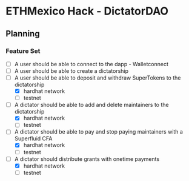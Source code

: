 # ETHMexico Hack - DictatorDAO

## Planning 

### Feature Set

- [ ] A user should be able to connect to the dapp - Walletconnect
- [ ] A user should be able to create a dictatorship
- [ ] A user should be able to deposit and withdraw SuperTokens to the dictatorship
    - [X] hardhat network
    - [ ] testnet
- [ ] A dictator should be able to add and delete maintainers to the dictatorship
    - [X] hardhat network
    - [ ] testnet
- [ ] A dictator should be able to pay and stop paying maintainers with a Superfluid CFA
    - [X] hardhat network
    - [ ] testnet
- [ ] A dictator should distribute grants with onetime payments
    - [X] hardhat network
    - [ ] testnet
